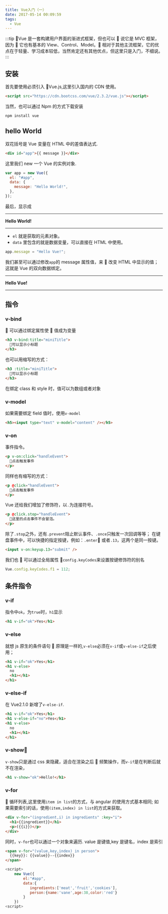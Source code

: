 ```yaml
---
title: Vue入门（一）
date: 2017-05-14 00:09:59
tags:
  - Vue
---
```


:::tip
Vue 是一套构建用户界面的渐进式框架，但也可以  说它是 MVC 框架，因为  它也有基本的 View、Control、Model。 相对于其他主流框架，它的优点在于轻量、学习成本较低，当然肯定还有其他优点，但这里只是入门，不细说。
:::

<!-- more -->

## 安装

首先要使用必须引入 Vue.js,这里引入国内的 CDN 使用。

```html
<script src="https://cdn.bootcss.com/vue/2.3.2/vue.js"></script>
```

当然，也可以通过 Npm 的方式下载安装

```shell
npm install vue
```

## hello World

双花括号是 Vue 变量在 HTML 中的差值表达式.

```html
<div id="app">{{ message }}</div>
```

这里我们 new 一个 Vue 的实例对象.

```js
var app = new Vue({
  el: "#app",
  data: {
    message: "Hello World!",
  },
});
```

最后，显示成

---

**Hello World!**

---

- `el` 就是获取的元素对象。
- `data` 里包含的就是数据变量，可以直接在 HTML 中使用。

```js
app.message = "Hello Vue!";
```

我们甚至可以通过修改`app`的 message 属性值，来  改变 HTML 中显示的值；这就是 Vue 的双向数据绑定。

---

**Hello Vue!**

---

## 指令

### v-bind

 可以通过绑定属性使  值成为变量

```html
<h3 v-bind:title="miniTitle">
  可以显示小标题
</h3>
```

也可以用缩写的方式：

```html
<h3 :title="miniTitle">
  可以显示小标题
</h3>
```

在绑定 class 和 style 时，值可以为数组或者对象

### v-model

如果需要绑定 field 值时，使用`v-model`

```html
<h5><input type="text" v-model="content" /></h5>
```

### v-on

事件指令。

```html
<p v-on:click="handleEvent">
  点击触发事件
</p>
```

同样也有缩写的方式：

```html
<p @click="handleEvent">
  点击触发事件
</p>
```

Vue 还给我们增加了修饰符，以`.`为连接符号。

```html
<p @click.stop="handleEvent">
  这里的点击事件不会冒泡。
</p>
```

除了`.stop`之外，还有`.prevent`阻止默认事件、`.once`只触发一次回调等等；
在键盘事件中，可以快捷的指定按键，例如：`.enter` 或者`.13`，这两个是同一按键。

```html
<input v-on:keyup.13="submit" />
```

我们也  可以通过全局属性 `config.keyCodes`来设置按键修饰符的别名

```javascript
Vue.config.keyCodes.f1 = 112;
```

## 条件指令

### v-if

指令中`ok`，为`true`时，`h1`显示

```html
<h1 v-if="ok">Yes</h1>
```

### v-else

就想 js 原生的条件语句  原理是一样的,`v-else`必须在`v-if`或`v-else-if`之后使用；

```html
<h1 v-if="ok">Yes</h1>
<h1 v-else>
  no
  <h1></h1>
</h1>
```

### v-else-if

在 Vue2.1.0 新增了`v-else-if`.

```html
<h1 v-if="ok">Yes</h1>
<h1 v-else-if="no">Yes</h1>
<h1 v-else>
  no
  <h1></h1>
</h1>
```

### v-show

`v-show`只是通过 css 来隐藏，适合在渲染之后  频繁操作，而`v-if`是在判断后就不在渲染，

```html
<h1 v-show="ok">Hello!</h1>
```

### v-for

 循环列表,这里使用`item in list`的方式，与 angular 的使用方式基本相同;
如果需要索引的话，使用`(item,index) in list`的方式来获取。

```html
<div v-for="(ingredient,i) in ingredients" :key="i">
  <h1>{{ingredient}}</h1>
  <p>({{i}})</p>
</div>
```

同时，`v-for`也可以通过一个对象来遍历.
value 是键值,key 是键名，index 是索引

```html
<span v-for="(value,key,index) in person">
  {{key}}: {{value}}--{{index}}
</span>
```

```js
<script>
    new Vue({
		el:"#app",
		data:{
		   ingredients:['meat','fruit','cookies'],
           person:{name:'vane',age:38,color:'red'}
		}
	})
<script>
```
